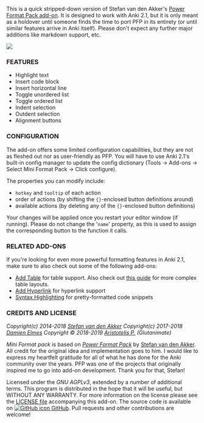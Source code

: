 <!-- BANNER -->

This is a quick stripped-down version of Stefan van den Akker's [Power Format Pack add-on](https://ankiweb.net/shared/info/162313389). It is designed to work with Anki 2.1, but it is only meant as a holdover until someone finds the time to port PFP in its entirety (or until similar features arrive in Anki itself). Please don't expect any further major additions like markdown support, etc.

![](https://raw.githubusercontent.com/glutanimate/mini-format-pack/master/screenshots/main.png)

### FEATURES

- Highlight text
- Insert code block
- Insert horizontal line
- Toggle unordered list
- Toggle ordered list
- Indent selection
- Outdent selection
- Alignment buttons

<!-- CHANGELOG -->

### CONFIGURATION

The add-on offers some limited configuration capabilities, but they are not as fleshed out nor as user-friendly as PFP. You will have to use Anki 2.1's built-in config manager to update the config dictionary (Tools → Add-ons → Select Mini Format Pack → Click configure). 

The properties  you can modify include:

- `hotkey` and `tooltip` of each action
- order of actions (by shifting the `{}`-enclosed button definitions around)
- available actions (by deleting any of the `{}`-enclosed button definitions)

Your changes will be applied once you restart your editor window (if running). Please do not change the '`name`' property, as this is used to assign the corresponding button to the function it calls.

### RELATED ADD-ONS

If you're looking for even more powerful formatting features in Anki 2.1, make sure to also check out some of the following add-ons:

- [Add Table](https://ankiweb.net/shared/info/1237621971) for table support. Also check out [this guide](https://reddit.com/r/Anki/comments/afixrv/how_i_create_table_in_anki_21/) for more complex table layouts.
- [Add Hyperlink](https://ankiweb.net/shared/info/318752047) for hyperlink support
- [Syntax Highlighting](https://ankiweb.net/shared/info/1463041493) for pretty-formatted code snippets

<!-- SUPPORT -->

### CREDITS AND LICENSE

*Copyright(c) 2014-2018 [Stefan van den Akker](https://relentlesscoding.com/)*
*Copyright(c) 2017-2018 [Damien Elmes](http://ichi2.net/contact.html)*
*Copyright © 2018-2019 [Aristotelis P.](https://glutanimate.com/)  (Glutanimate)*

*Mini Format pack* is based on [*Power Format Pack*](https://github.com/Neftas/supplementary-buttons-anki) by [Stefan van den Akker](https://github.com/Neftas). All credit for the original idea and implementation goes to him. I would like to express my heartfelt gratitude for all of what he has done for the Anki community over the years. PFP was one of the projects that originally inspired me to go into add-on development. Thank you for that, Stefan!

Licensed under the _GNU AGPLv3_, extended by a number of additional terms. This program is distributed in the hope that it will be useful, but WITHOUT ANY WARRANTY. For more information on the license please see the [LICENSE file](https://github.com/glutanimate/mini-format-pack/blob/master/LICENSE) accompanying this add-on. The source code is available on [![GitHub icon](https://glutanimate.com/logos/github.svg) GitHub](https://github.com/glutanimate/mini-format-pack). Pull requests and other contributions are welcome!

<!-- RESOURCES -->

<!-- FUNDING -->

